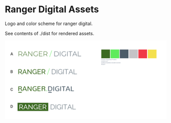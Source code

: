 # Ranger Digital Assets
Logo and color scheme for ranger digital.

See contents of ./dist for rendered assets.

![Ranger Digital Logos](dist/Ranger-logo-and-color-scheme.png)
